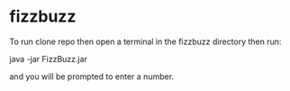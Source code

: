 # fizzbuzz
To run clone repo then open a terminal in the fizzbuzz directory then run:

java -jar FizzBuzz.jar 

and you will be prompted to enter a number. 
